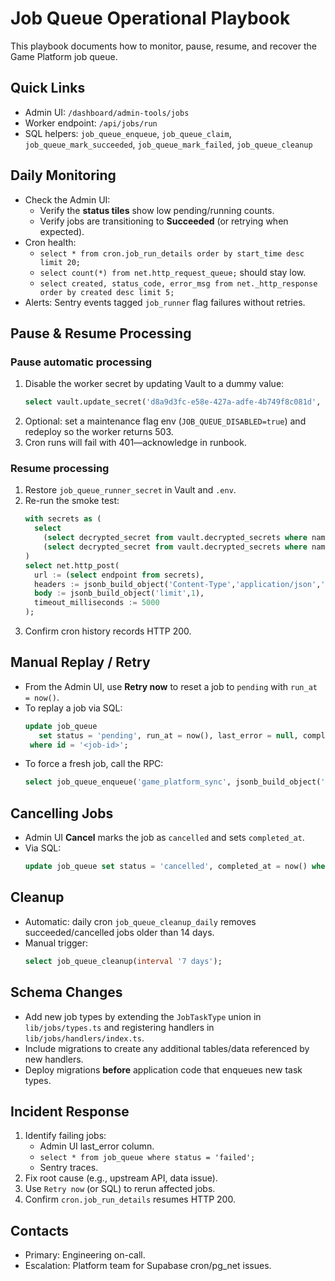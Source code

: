 # Job Queue Operational Playbook

This playbook documents how to monitor, pause, resume, and recover the Game Platform job queue.

## Quick Links
- Admin UI: `/dashboard/admin-tools/jobs`
- Worker endpoint: `/api/jobs/run`
- SQL helpers: `job_queue_enqueue`, `job_queue_claim`, `job_queue_mark_succeeded`, `job_queue_mark_failed`, `job_queue_cleanup`

## Daily Monitoring
- Check the Admin UI:
  - Verify the **status tiles** show low pending/running counts.
  - Verify jobs are transitioning to **Succeeded** (or retrying when expected).
- Cron health:
  - `select * from cron.job_run_details order by start_time desc limit 20;`
  - `select count(*) from net.http_request_queue;` should stay low.
  - `select created, status_code, error_msg from net._http_response order by created desc limit 5;`
- Alerts: Sentry events tagged `job_runner` flag failures without retries.

## Pause & Resume Processing
### Pause automatic processing
1. Disable the worker secret by updating Vault to a dummy value:
   ```sql
   select vault.update_secret('d8a9d3fc-e58e-427a-adfe-4b749f8c081d', new_secret := 'PAUSED');
   ```
2. Optional: set a maintenance flag env (`JOB_QUEUE_DISABLED=true`) and redeploy so the worker returns 503.
3. Cron runs will fail with 401—acknowledge in runbook.

### Resume processing
1. Restore `job_queue_runner_secret` in Vault and `.env`.
2. Re-run the smoke test:
   ```sql
   with secrets as (
     select
       (select decrypted_secret from vault.decrypted_secrets where name = 'job_queue_worker_endpoint') as endpoint,
       (select decrypted_secret from vault.decrypted_secrets where name = 'job_queue_runner_secret') as secret
   )
   select net.http_post(
     url := (select endpoint from secrets),
     headers := jsonb_build_object('Content-Type','application/json','x-job-runner-secret',(select secret from secrets)),
     body := jsonb_build_object('limit',1),
     timeout_milliseconds := 5000
   );
   ```
3. Confirm cron history records HTTP 200.

## Manual Replay / Retry
- From the Admin UI, use **Retry now** to reset a job to `pending` with `run_at = now()`.
- To replay a job via SQL:
  ```sql
  update job_queue
     set status = 'pending', run_at = now(), last_error = null, completed_at = null
   where id = '<job-id>';
  ```
- To force a fresh job, call the RPC:
  ```sql
  select job_queue_enqueue('game_platform_sync', jsonb_build_object('dryRun', false));
  ```

## Cancelling Jobs
- Admin UI **Cancel** marks the job as `cancelled` and sets `completed_at`.
- Via SQL:
  ```sql
  update job_queue set status = 'cancelled', completed_at = now() where id = '<job-id>';
  ```

## Cleanup
- Automatic: daily cron `job_queue_cleanup_daily` removes succeeded/cancelled jobs older than 14 days.
- Manual trigger:
  ```sql
  select job_queue_cleanup(interval '7 days');
  ```

## Schema Changes
- Add new job types by extending the `JobTaskType` union in `lib/jobs/types.ts` and registering handlers in `lib/jobs/handlers/index.ts`.
- Include migrations to create any additional tables/data referenced by new handlers.
- Deploy migrations **before** application code that enqueues new task types.

## Incident Response
1. Identify failing jobs:
   - Admin UI last_error column.
   - `select * from job_queue where status = 'failed';`
   - Sentry traces.
2. Fix root cause (e.g., upstream API, data issue).
3. Use `Retry now` (or SQL) to rerun affected jobs.
4. Confirm `cron.job_run_details` resumes HTTP 200.

## Contacts
- Primary: Engineering on-call.
- Escalation: Platform team for Supabase cron/pg_net issues.
